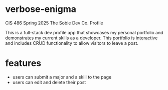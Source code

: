 # verbose-enigma

CIS 486 Spring 2025 The Sobie Dev Co. Profile

This is a full-stack dev profile app that showcases my personal portfolio and demonstrates my current skills as a developer. This portfolio is interactive and includes CRUD functionality to allow visitors to leave a post. 

# features
- users can submit a major and a skill to the page
- users can edit and delete their post
